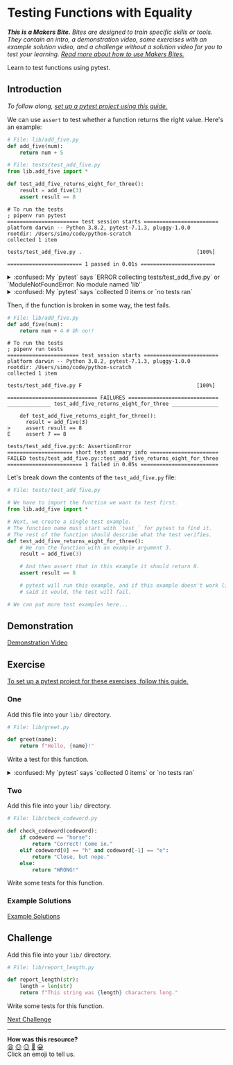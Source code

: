 # Testing Functions with Equality

_**This is a Makers Bite.** Bites are designed to train specific skills or
tools. They contain an intro, a demonstration video, some exercises with an
example solution video, and a challenge without a solution video for you to test
your learning. [Read more about how to use Makers
Bites.](https://github.com/makersacademy/course/blob/main/labels/bites.md)_

Learn to test functions using pytest.

## Introduction

_To follow along, [set up a pytest project using this
guide.](../pills/setting_up_a_pytest_project.md)_

We can use `assert` to test whether a function returns the right value. Here's
an example:

```python
# File: lib/add_five.py
def add_five(num):
    return num + 5
```

```python
# File: tests/test_add_five.py
from lib.add_five import *

def test_add_five_returns_eight_for_three():
    result = add_five(3)
    assert result == 8
```

```shell
# To run the tests
; pipenv run pytest
======================= test session starts ========================
platform darwin -- Python 3.8.2, pytest-7.1.3, pluggy-1.0.0
rootdir: /Users/simo/code/python-scratch
collected 1 item

tests/test_add_five.py .                                     [100%]

======================== 1 passed in 0.01s ========================
```

<details>
  <summary>:confused: My `pytest` says `ERROR collecting tests/test_add_five.py` or `ModuleNotFoundError: No module named 'lib'`</summary>

---

Have you put empty `__init__.py` files into both the `lib/` and `test`
directories? That's necessary for `pytest` to find your code. Your project
structure should look something like this:

  ```
  .
  ├── Pipfile
  ├── Pipfile.lock
  ├── lib
  │   ├── __init__.py
  │   └── add_five.py
  └── tests
      ├── __init__.py
      └── test_add_five.py
  ```

---
</details>

<details>
  <summary>:confused: My `pytest` says `collected 0 items or `no tests ran`</summary>

---

Have you prefixed the name of your test file with `test`, like this:
`test_add_five.py`? That's necessary for `pytest` to find your tests. Your
project structure should look something like this: 

  ```
  .
  ├── Pipfile
  ├── Pipfile.lock
  ├── lib
  │   ├── __init__.py
  │   └── add_five.py
  └── tests
      ├── __init__.py
      └── test_add_five.py
  ```

Also check that you've prefixed the names of your test methods with `test`, as
this is necessary for `pytest` to find your tests.

---
</details>

Then, if the function is broken in some way, the test fails.

```python
# File: lib/add_five.py
def add_five(num):
    return num + 4 # Oh no!!
```

```shell
# To run the tests
; pipenv run tests
======================= test session starts ========================
platform darwin -- Python 3.8.2, pytest-7.1.3, pluggy-1.0.0
rootdir: /Users/simo/code/python-scratch
collected 1 item

tests/test_add_five.py F                                     [100%]

============================= FAILURES =============================
______________ test_add_five_returns_eight_for_three _______________

    def test_add_five_returns_eight_for_three():
      result = add_five(3)
>     assert result == 8
E     assert 7 == 8

tests/test_add_five.py:6: AssertionError
===================== short test summary info ======================
FAILED tests/test_add_five.py::test_add_five_returns_eight_for_three
======================== 1 failed in 0.05s =========================
```

Let's break down the contents of the `test_add_five.py` file:

```python
# File: tests/test_add_five.py

# We have to import the function we want to test first.
from lib.add_five import *

# Next, we create a single test example.
# The function name must start with `test_` for pytest to find it.
# The rest of the function should describe what the test verifies.
def test_add_five_returns_eight_for_three():
    # We run the function with an example argument 3.
    result = add_five(3)

    # And then assert that in this example it should return 8.
    assert result == 8

    # pytest will run this example, and if this example doesn't work like you
    # said it would, the test will fail.

# We can put more test examples here...
```

## Demonstration

[Demonstration Video](https://www.youtube.com/watch?v=XT30ee3ZfGE&t=0s)

## Exercise

[To set up a pytest project for these exercises, follow this
guide.](../pills/setting_up_a_pytest_project.md)

### One

Add this file into your `lib/` directory.

```python
# File: lib/greet.py

def greet(name):
    return f"Hello, {name}!"
```

Write a test for this function.

<details>
  <summary>:confused: My `pytest` says `collected 0 items` or `no tests ran`</summary>

  ---

  This means `pytest` can't find your tests.

  Check that you have:

  * prefixed the name of your test file with `test`, e.g. `test_greet.py`?
  * prefixed the name of your test function with `test`, e.g.
    ```
    # File: "tests/test_greet.py"
    def test_greet():
      ...
    ```
  
  These things are necessary for `pytest` to find your tests. Your project
  structure should look something like this: 

  ```
  .
  ├── Pipfile
  ├── Pipfile.lock
  ├── lib
  │   ├── __init_.py
  │   └── greet.py
  └── tests
      ├── __init__.py
      └── test_greet.py
  ```

  ---
</details>

### Two

Add this file into your `lib/` directory.

```python
# File: lib/check_codeword.py

def check_codeword(codeword):
    if codeword == "horse":
        return "Correct! Come in."
    elif codeword[0] == "h" and codeword[-1] == "e":
        return "Close, but nope."
    else:
        return "WRONG!"
```

Write some tests for this function.

### Example Solutions

[Example Solutions](https://www.youtube.com/watch?v=XT30ee3ZfGE&t=597s)

## Challenge

Add this file into your `lib/` directory.

```python
# File: lib/report_length.py

def report_length(str):
    length = len(str)
    return f"This string was {length} characters long."
```

Write some tests for this function.


[Next Challenge](02_testing_classes_with_equality_bite.md)

<!-- BEGIN GENERATED SECTION DO NOT EDIT -->

---

**How was this resource?**  
[😫](https://airtable.com/shrUJ3t7KLMqVRFKR?prefill_Repository=makersacademy%2Fgolden-square-in-python&prefill_File=testing_bites%2F01_testing_functions_with_equality_bite.md&prefill_Sentiment=😫) [😕](https://airtable.com/shrUJ3t7KLMqVRFKR?prefill_Repository=makersacademy%2Fgolden-square-in-python&prefill_File=testing_bites%2F01_testing_functions_with_equality_bite.md&prefill_Sentiment=😕) [😐](https://airtable.com/shrUJ3t7KLMqVRFKR?prefill_Repository=makersacademy%2Fgolden-square-in-python&prefill_File=testing_bites%2F01_testing_functions_with_equality_bite.md&prefill_Sentiment=😐) [🙂](https://airtable.com/shrUJ3t7KLMqVRFKR?prefill_Repository=makersacademy%2Fgolden-square-in-python&prefill_File=testing_bites%2F01_testing_functions_with_equality_bite.md&prefill_Sentiment=🙂) [😀](https://airtable.com/shrUJ3t7KLMqVRFKR?prefill_Repository=makersacademy%2Fgolden-square-in-python&prefill_File=testing_bites%2F01_testing_functions_with_equality_bite.md&prefill_Sentiment=😀)  
Click an emoji to tell us.

<!-- END GENERATED SECTION DO NOT EDIT -->
